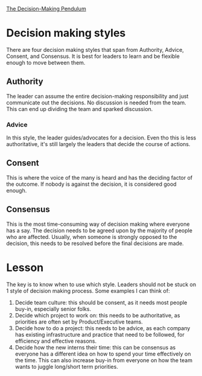 [The Decision-Making
Pendulum](https://candost.blog/the-decision-making-pendulum/)

# Decision making styles

There are four decision making styles that span from Authority, Advice, Consent,
and Consensus. It is best for leaders to learn and be flexible enough to move
between them.

## Authority

The leader can assume the entire decision-making responsibility and just
communicate out the decisions. No discussion is needed from the team. This can
end up dividing the team and sparked discussion.

### Advice

In this style, the leader guides/advocates for a decision. Even tho this is less
authoritative, it's still largely the leaders that decide the course of actions.

## Consent

This is where the voice of the many is heard and has the deciding factor of the
outcome. If nobody is against the decision, it is considered good enough.

## Consensus 

This is the most time-consuming way of decision making where everyone has a say.
The decision needs to be agreed upon by the majority of people who are affected.
Usually, when someone is strongly opposed to the decision, this needs to be
resolved before the final decisions are made.

# Lesson

The key is to know when to use which style. Leaders should not be stuck on 1
style of decision making process. Some examples I can think of:

1. Decide team culture: this should be consent, as it needs most people buy-in,
   especially senior folks.
2. Decide which project to work on: this needs to be authoritative, as
   priorities are often set by Product/Executive teams.
3. Decide how to do a project: this needs to be advice, as each company has
   existing infrastructure and practice that need to be followed, for efficiency
   and effective reasons.
4. Decide how the new interns their time: this can be consensus as everyone has
   a different idea on how to spend your time effectively on the time. This can
   also increase buy-in from everyone on how the team wants to juggle long/short
   term priorities.
